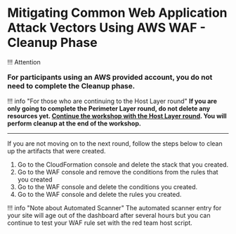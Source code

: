 # Mitigating Common Web Application Attack Vectors Using AWS WAF - Cleanup Phase

!!! Attention
    <p style="font-size:16px;">
      **For participants using an AWS provided account, you do not need to complete the Cleanup phase.**
    </p>

!!! info "For those who are continuing to the Host Layer round"
    __If you are only going to complete the Perimeter Layer round, do not delete any resources yet. [Continue the workshop with the Host Layer round](/workshop/host-layer/). You will perform cleanup at the end of the workshop.__

---

If you are not moving on to the next round, follow the steps below to clean up the artifacts that were created.

1. Go to the CloudFormation console and delete the stack that you created.
2. Go to the WAF console and remove the conditions from the rules that you created
2. Go to the WAF console and delete the conditions you created.
3. Go to the WAF console and delete the rules you created.


!!! info "Note about Automated Scanner"
    The automated scanner entry for your site will age out of the dashboard after several hours but you can continue to test your WAF rule set with the red team host script.